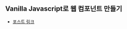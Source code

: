 ## Vanilla Javascript로 웹 컴포넌트 만들기

- [포스트 링크](http://localhost:8080/TIL/Javascript/Design/Vanilla-JS-Component/)
